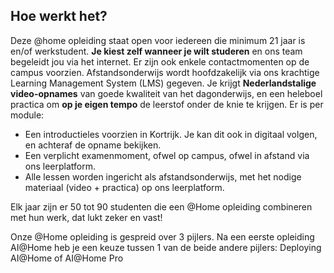 ## Hoe werkt het?
Deze @home opleiding staat open voor iedereen die minimum 21 jaar is en/of werkstudent. **Je kiest zelf wanneer je wilt studeren** en ons team begeleidt jou via het internet. Er zijn ook enkele contactmomenten op de campus voorzien.
Afstandsonderwijs wordt hoofdzakelijk via ons krachtige Learning Management System (LMS) gegeven. Je krijgt **Nederlandstalige video-opnames** van goede kwaliteit van het dagonderwijs, en een heleboel practica om **op je eigen tempo** de leerstof onder de knie te krijgen.
Er is per module:
- Een introductieles voorzien in Kortrijk. Je kan dit ook in digitaal volgen, en achteraf de opname bekijken.
- Een verplicht examenmoment, ofwel op campus, ofwel in afstand via ons leerplatform. 
- Alle lessen worden ingericht als afstandsonderwijs, met het nodige materiaal (video + practica) op ons leerplatform.

Elk jaar zijn er 50 tot 90 studenten die een @Home opleiding combineren met hun werk, dat lukt zeker en vast!

Onze @Home opleiding is gespreid over 3 pijlers.
Na een eerste opleiding AI@Home heb je een keuze tussen 1 van de beide andere pijlers: Deploying AI@Home of AI@Home Pro
